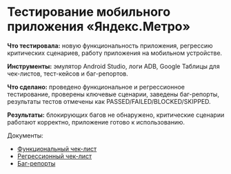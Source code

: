 # Тестирование мобильного приложения «Яндекс.Метро»

**Что тестировала:** новую функциональность приложения, регрессию критических сценариев, работу приложения на мобильном устройстве.  

**Инструменты:** эмулятор Android Studio, логи ADB, Google Таблицы для чек-листов, тест-кейсов и баг-репортов.  

**Что сделано:** проведено функциональное и регрессионное тестирование, проверены ключевые сценарии, заведены баг-репорты, результаты тестов отмечены как PASSED/FAILED/BLOCKED/SKIPPED.  

**Результаты:** блокирующих багов не обнаружено, критические сценарии работают корректно, приложение готово к использованию.  

Документы:  
- [Функциональный чек-лист](./functional-checklist.pdf)  
- [Регрессионный чек-лист](./regression-checklist.pdf)  
- [Баг-репорты](./bug-reports.pdf)
